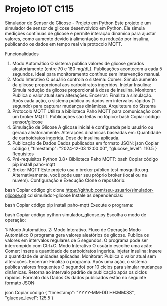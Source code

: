 # Projeto IOT C115
 
Simulador de Sensor de Glicose - Projeto em Python
Este projeto é um simulador de sensor de glicose desenvolvido em Python. Ele simula medições contínuas de glicose e permite interação dinâmica para ajustar valores, como aumento devido à alimentação ou redução por insulina, publicando os dados em tempo real via protocolo MQTT.

Funcionalidades
1. Modo Automático
O sistema publica valores de glicose gerados aleatoriamente (entre 70 e 180 mg/dL).
Publicações acontecem a cada 5 segundos.
Ideal para monitoramento contínuo sem intervenção manual.
2. Modo Interativo
O usuário controla o sistema:
Comer: Simula aumento da glicose proporcional aos carboidratos ingeridos.
Injetar Insulina: Simula redução da glicose proporcional à dose de insulina.
Monitorar: Publica o valor atual sem alterações.
Encerrar: Finaliza a simulação.
Após cada ação, o sistema publica os dados em intervalos rápidos (1 segundo) para capturar mudanças dinâmicas.
Arquitetura do Sistema
1. Protocolo MQTT
Utiliza a biblioteca Paho MQTT para comunicação com um broker MQTT.
Publicações são feitas no tópico:
bash
Copiar código
sensor/glicose
2. Simulação de Glicose
A glicose inicial é configurada pelo usuário ou gerada aleatoriamente.
Alterações dinâmicas baseadas em:
Quantidade de carboidratos ingerida.
Dose de insulina aplicada.
3. Publicação de Dados
Dados publicados em formato JSON:
json
Copiar código
{
  "timestamp": "2024-12-03 12:00:00",
  "glucose_level": 110.5
}
Requisitos
1. Pré-requisitos
Python 3.8+
Biblioteca Paho MQTT:
bash
Copiar código
pip install paho-mqtt
2. Broker MQTT
Este projeto usa o broker público test.mosquitto.org.
Alternativamente, você pode usar seu próprio broker (local ou na nuvem).
Configuração e Execução
Clone o repositório:

bash
Copiar código
git clone https://github.com/seu-usuario/simulador-glicose.git
cd simulador-glicose
Instale as dependências:

bash
Copiar código
pip install paho-mqtt
Execute o programa:

bash
Copiar código
python simulador_glicose.py
Escolha o modo de operação:

1: Modo Automático.
2: Modo Interativo.
Fluxo de Operação
Modo Automático
O programa gera valores aleatórios de glicose.
Publica os valores em intervalos regulares de 5 segundos.
O programa pode ser interrompido com Ctrl+C.
Modo Interativo
O usuário escolhe uma ação:
Comer: Insere a quantidade de carboidratos ingerida.
Injetar Insulina: Insere a quantidade de unidades aplicadas.
Monitorar: Publica o valor atual sem alterações.
Encerrar: Finaliza o programa.
Após uma ação, o sistema publica valores frequentes (1 segundo) por 10 ciclos para simular mudanças dinâmicas.
Retorna ao intervalo padrão de publicação após os ciclos rápidos.
Formato dos Dados
Os dados publicados estão no seguinte formato JSON:

json
Copiar código
{
    "timestamp": "YYYY-MM-DD HH:MM:SS",
    "glucose_level": 125.5
}

